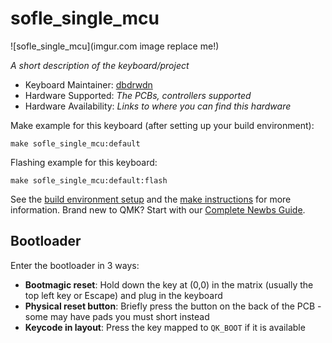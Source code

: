 # sofle_single_mcu

![sofle_single_mcu](imgur.com image replace me!)

*A short description of the keyboard/project*

* Keyboard Maintainer: [dbdrwdn](https://github.com/dbdrwdn)
* Hardware Supported: *The PCBs, controllers supported*
* Hardware Availability: *Links to where you can find this hardware*

Make example for this keyboard (after setting up your build environment):

    make sofle_single_mcu:default

Flashing example for this keyboard:

    make sofle_single_mcu:default:flash

See the [build environment setup](https://docs.qmk.fm/#/getting_started_build_tools) and the [make instructions](https://docs.qmk.fm/#/getting_started_make_guide) for more information. Brand new to QMK? Start with our [Complete Newbs Guide](https://docs.qmk.fm/#/newbs).

## Bootloader

Enter the bootloader in 3 ways:

* **Bootmagic reset**: Hold down the key at (0,0) in the matrix (usually the top left key or Escape) and plug in the keyboard
* **Physical reset button**: Briefly press the button on the back of the PCB - some may have pads you must short instead
* **Keycode in layout**: Press the key mapped to `QK_BOOT` if it is available
